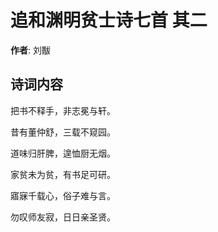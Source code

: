 # 追和渊明贫士诗七首  其二

**作者**: 刘黻

## 诗词内容

把书不释手，非志冕与轩。

昔有董仲舒，三载不窥园。

道味归肝脾，遑恤厨无烟。

家贫未为贫，有书足可研。

寤寐千载心，俗子难与言。

勿叹师友寂，日日亲圣贤。

